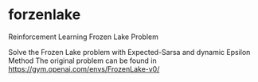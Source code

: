 # forzenlake
Reinforcement Learning Frozen Lake Problem

Solve the Frozen Lake problem with Expected-Sarsa and dynamic Epsilon Method
The original problem can be found in https://gym.openai.com/envs/FrozenLake-v0/
